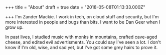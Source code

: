 
+++
title = "About"
draft = true
date = "2018-05-08T01:13:33.000Z"

+++
I'm Zander Mackie. I work in tech, on cloud stuff and security, but I'm more
interested in people and bugs than bits. I want to be Dan Geer when I grow up.

In past lives, I studied music with monks in mountains, crafted cave-aged
cheese, and edited evil advertisments. You could say I've seen a lot. I don't
know if I'm old, wise, and sad yet, but I've got some grey hairs to prove it.

